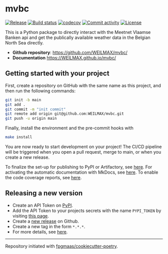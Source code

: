 # mvbc

[![Release](https://img.shields.io/github/v/release/WEILMAX/mvbc)](https://img.shields.io/github/v/release/WEILMAX/mvbc)
[![Build status](https://img.shields.io/github/actions/workflow/status/WEILMAX/mvbc/main.yml?branch=main)](https://github.com/WEILMAX/mvbc/actions/workflows/main.yml?query=branch%3Amain)
[![codecov](https://codecov.io/gh/WEILMAX/mvbc/branch/main/graph/badge.svg)](https://codecov.io/gh/WEILMAX/mvbc)
[![Commit activity](https://img.shields.io/github/commit-activity/m/WEILMAX/mvbc)](https://img.shields.io/github/commit-activity/m/WEILMAX/mvbc)
[![License](https://img.shields.io/github/license/WEILMAX/mvbc)](https://img.shields.io/github/license/WEILMAX/mvbc)

This is a Python package to directly interact with the Meetnet Vlaamse Banken api and get the publically available weather data in the Belgian North Sea directly.

- **Github repository**: <https://github.com/WEILMAX/mvbc/>
- **Documentation** <https://WEILMAX.github.io/mvbc/>

## Getting started with your project

First, create a repository on GitHub with the same name as this project, and then run the following commands:

```bash
git init -b main
git add .
git commit -m "init commit"
git remote add origin git@github.com:WEILMAX/mvbc.git
git push -u origin main
```

Finally, install the environment and the pre-commit hooks with

```bash
make install
```

You are now ready to start development on your project!
The CI/CD pipeline will be triggered when you open a pull request, merge to main, or when you create a new release.

To finalize the set-up for publishing to PyPI or Artifactory, see [here](https://fpgmaas.github.io/cookiecutter-poetry/features/publishing/#set-up-for-pypi).
For activating the automatic documentation with MkDocs, see [here](https://fpgmaas.github.io/cookiecutter-poetry/features/mkdocs/#enabling-the-documentation-on-github).
To enable the code coverage reports, see [here](https://fpgmaas.github.io/cookiecutter-poetry/features/codecov/).

## Releasing a new version

- Create an API Token on [PyPI](https://pypi.org/).
- Add the API Token to your projects secrets with the name `PYPI_TOKEN` by visiting [this page](https://github.com/WEILMAX/mvbc/settings/secrets/actions/new).
- Create a [new release](https://github.com/WEILMAX/mvbc/releases/new) on Github.
- Create a new tag in the form `*.*.*`.
- For more details, see [here](https://fpgmaas.github.io/cookiecutter-poetry/features/cicd/#how-to-trigger-a-release).

---

Repository initiated with [fpgmaas/cookiecutter-poetry](https://github.com/fpgmaas/cookiecutter-poetry).
